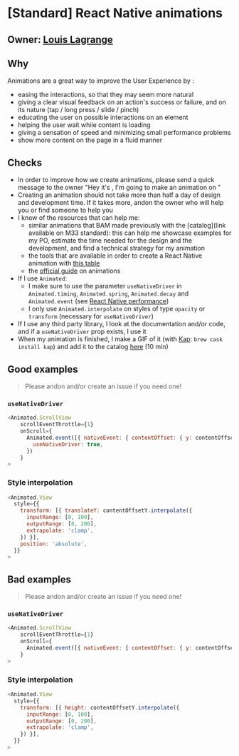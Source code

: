 # [Standard] React Native animations

## Owner: [Louis Lagrange](https://github.com/Minishlink)

## Why

Animations are a great way to improve the User Experience by :

- easing the interactions, so that they may seem more natural
- giving a clear visual feedback on an action's success or failure, and on its nature (tap / long press / slide / pinch)
- educating the user on possible interactions on an element
- helping the user wait while content is loading
- giving a sensation of speed and minimizing small performance problems
- show more content on the page in a fluid manner

## Checks

- In order to improve how we create animations, please send a quick message to the owner "Hey it's <ME>, I'm going to make an animation on <PROJECT>"
- Creating an animation should not take more than half a day of design and development time. If it takes more, andon the owner who will help you or find someone to help you
- I know of the resources that can help me:
  - similar animations that BAM made previously with the [catalog](link available on M33 standard): this can help me showcase examples for my PO, estimate the time needed for the design and the development, and find a technical strategy for my animation
  - the tools that are available in order to create a React Native animation with [this table](https://github.com/bamlab/animations/blob/master/matrix.md)
  - the [official guide](https://facebook.github.io/react-native/docs/animations) on animations
- If I use `Animated`:
  - I make sure to use the parameter `useNativeDriver` in `Animated.timing`, `Animated.spring`, `Animated.decay` and `Animated.event` (see [React Native performance](../../performance/front/react-native-performance.s.md))
  - I only use `Animated.interpolate` on styles of type `opacity` or `transform` (necessary for `useNativeDriver`)
- If I use any third party library, I look at the documentation and/or code, and if a `useNativeDriver` prop exists, I use it
- When my animation is finished, I make a GIF of it (with [Kap](https://getkap.co/): `brew cask install kap`) and add it to the catalog [here](https://github.com/bamlab/animations/blob/master/catalog.md) (10 min)

## Good examples

> Please andon and/or create an issue if you need one!

### `useNativeDriver`

```js
<Animated.ScrollView
    scrollEventThrottle={1}
    onScroll={
      Animated.event([{ nativeEvent: { contentOffset: { y: contentOffsetY } } }], {
        useNativeDriver: true,
      })
    }
>
```

### Style interpolation

```js
<Animated.View
  style={{
    transform: [{ translateY: contentOffsetY.interpolate({
      inputRange: [0, 100],
      outputRange: [0, 200],
      extrapolate: 'clamp',
    }) }],
    position: 'absolute',
  }}
>
```

## Bad examples

> Please andon and/or create an issue if you need one!

### `useNativeDriver`

```js
<Animated.ScrollView
    scrollEventThrottle={1}
    onScroll={
      Animated.event([{ nativeEvent: { contentOffset: { y: contentOffsetY } } }])
    }
>
```

### Style interpolation

```js
<Animated.View
  style={{
    transform: [{ height: contentOffsetY.interpolate({
      inputRange: [0, 100],
      outputRange: [0, 200],
      extrapolate: 'clamp',
    }) }],
  }}
>
```